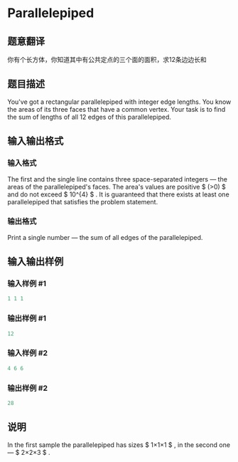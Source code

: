 # Parallelepiped

## 题意翻译

你有个长方体，你知道其中有公共定点的三个面的面积，求12条边边长和

## 题目描述

You've got a rectangular parallelepiped with integer edge lengths. You know the areas of its three faces that have a common vertex. Your task is to find the sum of lengths of all 12 edges of this parallelepiped.

## 输入输出格式

### 输入格式

The first and the single line contains three space-separated integers — the areas of the parallelepiped's faces. The area's values are positive $ (&gt;0) $ and do not exceed $ 10^{4} $ . It is guaranteed that there exists at least one parallelepiped that satisfies the problem statement.

### 输出格式

Print a single number — the sum of all edges of the parallelepiped.

## 输入输出样例

### 输入样例 #1

```cpp
1 1 1

```
### 输出样例 #1

```cpp
12

```
### 输入样例 #2

```cpp
4 6 6

```
### 输出样例 #2

```cpp
28

```
## 说明

In the first sample the parallelepiped has sizes $ 1×1×1 $ , in the second one — $ 2×2×3 $ .

